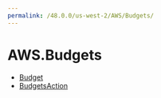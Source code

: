 ```yaml
---
permalink: /48.0.0/us-west-2/AWS/Budgets/
---
```


# AWS.Budgets



* [Budget](Budget.md)
* [BudgetsAction](BudgetsAction.md)